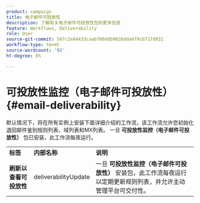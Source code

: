 ```yaml
---
product: campaign
title: 电子邮件可投放性
description: 了解有关电子邮件可投放性包的更多信息
feature: Workflows, Deliverability
role: User
source-git-commit: 567c2e84433caab708ddb9026dda6f9cb717d032
workflow-type: tm+mt
source-wordcount: '92'
ht-degree: 8%

---
```



# 可投放性监控（电子邮件可投放性）{#email-deliverability}

默认情况下，将在所有实例上安装下面详细介绍的工作流，该工作流允许您初始化退回邮件鉴别规则列表、域列表和MX列表。 一旦 **可投放性监控（电子邮件可投放性）** 包已安装，此工作流每夜运行。
<table> 
 <tbody> 
  <tr> 
   <td> <strong>标签</strong><br /> </td> 
   <td> <strong>内部名称</strong><br /> </td> 
   <td> <strong>说明</strong><br /> </td> 
  </tr> 
  <tr> 
   <td> <strong>刷新以查看可投放性</strong><br /> </td> 
   <td> <span class="uicontrol">deliverabilityUpdate</span> <br /> </td> 
   <td>  一旦 <strong>可投放性监控（电子邮件可投放性）</strong> 安装包，此工作流每夜运行以定期更新规则列表，并允许主动管理平台可交付性。<br /> </td> 
  </tr> 
 </tbody> 
</table>

